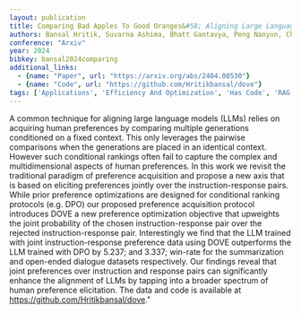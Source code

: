 ```yaml
---
layout: publication
title: Comparing Bad Apples To Good Oranges&#58; Aligning Large Language Models Via Joint Preference Optimization
authors: Bansal Hritik, Suvarna Ashima, Bhatt Gantavya, Peng Nanyun, Chang Kai-wei, Grover Aditya
conference: "Arxiv"
year: 2024
bibkey: bansal2024comparing
additional_links:
  - {name: "Paper", url: "https://arxiv.org/abs/2404.00530"}
  - {name: "Code", url: "https://github.com/Hritikbansal/dove"}
tags: ['Applications', 'Efficiency And Optimization', 'Has Code', 'RAG', 'Reinforcement Learning']
---
```

A common technique for aligning large language models (LLMs) relies on acquiring human preferences by comparing multiple generations conditioned on a fixed context. This only leverages the pairwise comparisons when the generations are placed in an identical context. However such conditional rankings often fail to capture the complex and multidimensional aspects of human preferences. In this work we revisit the traditional paradigm of preference acquisition and propose a new axis that is based on eliciting preferences jointly over the instruction-response pairs. While prior preference optimizations are designed for conditional ranking protocols (e.g. DPO) our proposed preference acquisition protocol introduces DOVE a new preference optimization objective that upweights the joint probability of the chosen instruction-response pair over the rejected instruction-response pair. Interestingly we find that the LLM trained with joint instruction-response preference data using DOVE outperforms the LLM trained with DPO by 5.237; and 3.337; win-rate for the summarization and open-ended dialogue datasets respectively. Our findings reveal that joint preferences over instruction and response pairs can significantly enhance the alignment of LLMs by tapping into a broader spectrum of human preference elicitation. The data and code is available at https://github.com/Hritikbansal/dove."
